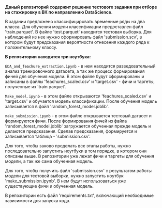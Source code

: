 **Даный репозиторий содержит решение тестового задания при отборе на стажировку в ВК по направлению DataScience.**  

В задании предложено классифицировать временные ряды на два класса. Для обучения модели классификации предоставлен файл 'train.parquet'. 
В файле 'test.parquet' находится тестовая выборка. Для наблюдений из нее нужно сформировать файл 'submission.scv', в котором будут предсказания вероятности отнесения каждого ряда к положительному классу.  

**В репозитории находятся три ноутбука:**  

`EDA_and_feachure_extraction.ipynb` - в нем находится разведовательный анализ тренировочного датасета, а так же процесс формирования фичей для обучения модели.
В этом файле будут сформированы и записаны в файлы 'feachures_scaled.csv' и 'target.csv' - фичи и таргеты, полученные из 'train.parquet'.  

`Make_model.ipynb` - в этом файле открываются 'feachures_scaled.csv' и 'target.csv' и обучается модель классификации.
После обучения модель записывается в файл 'random_forest_model.joblib'.  

`make_submission.ipynb` - в этом файле открывается тестовый датасет и формируются фичи.
После формирования фичей из файла 'random_forest_model.joblib' загружается обученная прежде модель и делаются предсказания. 
Сделав предсказания, формируется и записывается таблица - 'submission.csv'.  

Для того, чтобы заново проделать все этапы работы, нужно последовательно запустить ноутбуки в том порядке, в котором они описаны выше.
В репозитории уже лежат фичи и таргеты для обучения модели, а так же сама обученная модель.  

Для того, чтобы получить файл 'submission.csv' с результатом работы модели для тестовой выборки, нужно запустить ноутбук 'make_submission.ipynb'.
В нем будут использоваться уже существующие фичи и обученная модель.  

В репозитории есть файл 'requirements.txt', включающий необходимые зависимости для запуска кода.  
